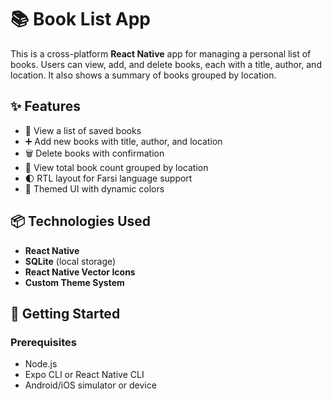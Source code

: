 # 📚 Book List App

This is a cross-platform **React Native** app for managing a personal list of books. Users can view, add, and delete books, each with a title, author, and location. It also shows a summary of books grouped by location.

## ✨ Features

- 📖 View a list of saved books
- ➕ Add new books with title, author, and location
- 🗑️ Delete books with confirmation
- 📍 View total book count grouped by location
- 🌓 RTL layout for Farsi language support
- 🎨 Themed UI with dynamic colors

## 📦 Technologies Used

- **React Native**
- **SQLite** (local storage)
- **React Native Vector Icons**
- **Custom Theme System**


## 🚀 Getting Started

### Prerequisites

- Node.js
- Expo CLI or React Native CLI
- Android/iOS simulator or device


